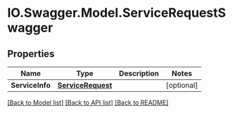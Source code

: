 # IO.Swagger.Model.ServiceRequestSwagger
## Properties

Name | Type | Description | Notes
------------ | ------------- | ------------- | -------------
**ServiceInfo** | [**ServiceRequest**](ServiceRequest.md) |  | [optional] 

[[Back to Model list]](../README.md#documentation-for-models) [[Back to API list]](../README.md#documentation-for-api-endpoints) [[Back to README]](../README.md)

